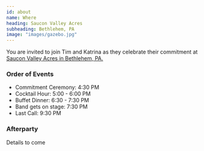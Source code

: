 ```yaml
---
id: about
name: Where
heading: Saucon Valley Acres
subheading: Bethlehem, PA
image: "images/gazebo.jpg"
---
```


You are invited to join Tim and Katrina as they celebrate their commitment at [Saucon Valley Acres in Bethlehem, PA.](https://www.google.com/maps/place/Saucon+Valley+Acres+Catering+Inc/@40.5811091,-75.398405,15z/data=!4m5!3m4!1s0x0:0x35c5f5639163f35b!8m2!3d40.5811091!4d-75.398405) 

### Order of Events
- Commitment Ceremony: 4:30 PM 
- Cocktail Hour: 5:00 - 6:00 PM
- Buffet Dinner: 6:30 - 7:30 PM
- Band gets on stage: 7:30 PM
- Last Call: 9:30 PM

### Afterparty
Details to come
